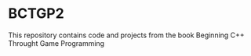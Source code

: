 # BCTGP2
This repository contains code and projects from the book Beginning C++ Throught Game Programming
